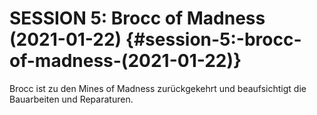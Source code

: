 <!-- Copyright 2020-2025 Dominik Jan Schott. All rights reserved. The license agreement is define in the LICENSE file in the root folder. -->
# **SESSION 5: Brocc of Madness	(2021-01-22)** {#session-5:-brocc-of-madness-(2021-01-22)}

Brocc ist zu den Mines of Madness zurückgekehrt und beaufsichtigt die Bauarbeiten und Reparaturen.
